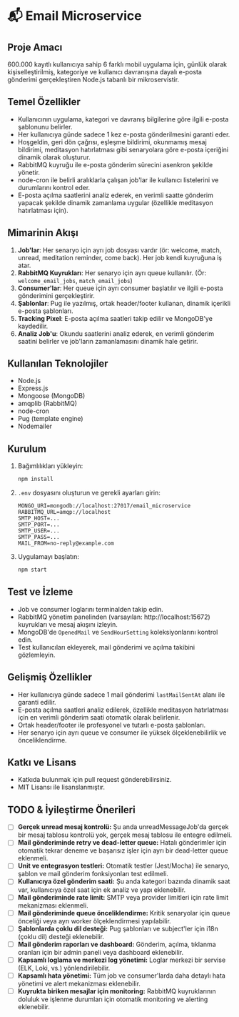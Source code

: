 # 📬 Email Microservice

## Proje Amacı

600.000 kayıtlı kullanıcıya sahip 6 farklı mobil uygulama için, günlük olarak kişiselleştirilmiş, kategoriye ve kullanıcı davranışına dayalı e-posta gönderimi gerçekleştiren Node.js tabanlı bir mikroservistir.

## Temel Özellikler
- Kullanıcının uygulama, kategori ve davranış bilgilerine göre ilgili e-posta şablonunu belirler.
- Her kullanıcıya günde sadece 1 kez e-posta gönderilmesini garanti eder.
- Hoşgeldin, geri dön çağrısı, eşleşme bildirimi, okunmamış mesaj bildirimi, meditasyon hatırlatması gibi senaryolara göre e-posta içeriğini dinamik olarak oluşturur.
- RabbitMQ kuyruğu ile e-posta gönderim sürecini asenkron şekilde yönetir.
- node-cron ile belirli aralıklarla çalışan job'lar ile kullanıcı listelerini ve durumlarını kontrol eder.
- E-posta açılma saatlerini analiz ederek, en verimli saatte gönderim yapacak şekilde dinamik zamanlama uygular (özellikle meditasyon hatırlatması için).

## Mimarinin Akışı
1. **Job'lar**: Her senaryo için ayrı job dosyası vardır (ör: welcome, match, unread, meditation reminder, come back). Her job kendi kuyruğuna iş atar.
2. **RabbitMQ Kuyrukları**: Her senaryo için ayrı queue kullanılır. (Ör: `welcome_email_jobs`, `match_email_jobs`)
3. **Consumer'lar**: Her queue için ayrı consumer başlatılır ve ilgili e-posta gönderimini gerçekleştirir.
4. **Şablonlar**: Pug ile yazılmış, ortak header/footer kullanan, dinamik içerikli e-posta şablonları.
5. **Tracking Pixel**: E-posta açılma saatleri takip edilir ve MongoDB'ye kaydedilir.
6. **Analiz Job'u**: Okundu saatlerini analiz ederek, en verimli gönderim saatini belirler ve job'ların zamanlamasını dinamik hale getirir.

## Kullanılan Teknolojiler
- Node.js
- Express.js
- Mongoose (MongoDB)
- amqplib (RabbitMQ)
- node-cron
- Pug (template engine)
- Nodemailer

## Kurulum
1. Bağımlılıkları yükleyin:
   ```bash
   npm install
   ```
2. `.env` dosyasını oluşturun ve gerekli ayarları girin:
   ```env
   MONGO_URI=mongodb://localhost:27017/email_microservice
   RABBITMQ_URL=amqp://localhost
   SMTP_HOST=...
   SMTP_PORT=...
   SMTP_USER=...
   SMTP_PASS=...
   MAIL_FROM=no-reply@example.com
   ```
3. Uygulamayı başlatın:
   ```bash
   npm start
   ```

## Test ve İzleme
- Job ve consumer loglarını terminalden takip edin.
- RabbitMQ yönetim panelinden (varsayılan: http://localhost:15672) kuyrukları ve mesaj akışını izleyin.
- MongoDB'de `OpenedMail` ve `SendHourSetting` koleksiyonlarını kontrol edin.
- Test kullanıcıları ekleyerek, mail gönderimi ve açılma takibini gözlemleyin.

## Gelişmiş Özellikler
- Her kullanıcıya günde sadece 1 mail gönderimi `lastMailSentAt` alanı ile garanti edilir.
- E-posta açılma saatleri analiz edilerek, özellikle meditasyon hatırlatması için en verimli gönderim saati otomatik olarak belirlenir.
- Ortak header/footer ile profesyonel ve tutarlı e-posta şablonları.
- Her senaryo için ayrı queue ve consumer ile yüksek ölçeklenebilirlik ve önceliklendirme.

## Katkı ve Lisans
- Katkıda bulunmak için pull request gönderebilirsiniz.
- MIT Lisansı ile lisanslanmıştır.

## TODO & İyileştirme Önerileri

- [ ] **Gerçek unread mesaj kontrolü:** Şu anda unreadMessageJob'da gerçek bir mesaj tablosu kontrolü yok, gerçek mesaj tablosu ile entegre edilmeli.
- [ ] **Mail gönderiminde retry ve dead-letter queue:** Hatalı gönderimler için otomatik tekrar deneme ve başarısız işler için ayrı bir dead-letter queue eklenmeli.
- [ ] **Unit ve entegrasyon testleri:** Otomatik testler (Jest/Mocha) ile senaryo, şablon ve mail gönderim fonksiyonları test edilmeli.
- [ ] **Kullanıcıya özel gönderim saati:** Şu anda kategori bazında dinamik saat var, kullanıcıya özel saat için ek analiz ve yapı eklenebilir.
- [ ] **Mail gönderiminde rate limit:** SMTP veya provider limitleri için rate limit mekanizması eklenmeli.
- [ ] **Mail gönderiminde queue önceliklendirme:** Kritik senaryolar için queue önceliği veya ayrı worker ölçeklendirmesi yapılabilir.
- [ ] **Şablonlarda çoklu dil desteği:** Pug şablonları ve subject'ler için i18n (çoklu dil) desteği eklenebilir.
- [ ] **Mail gönderim raporları ve dashboard:** Gönderim, açılma, tıklanma oranları için bir admin paneli veya dashboard eklenebilir.
- [ ] **Kapsamlı loglama ve merkezi log yönetimi:** Loglar merkezi bir servise (ELK, Loki, vs.) yönlendirilebilir.
- [ ] **Kapsamlı hata yönetimi:** Tüm job ve consumer'larda daha detaylı hata yönetimi ve alert mekanizması eklenebilir.
- [ ] **Kuyrukta biriken mesajlar için monitoring:** RabbitMQ kuyruklarının doluluk ve işlenme durumları için otomatik monitoring ve alerting eklenebilir. 